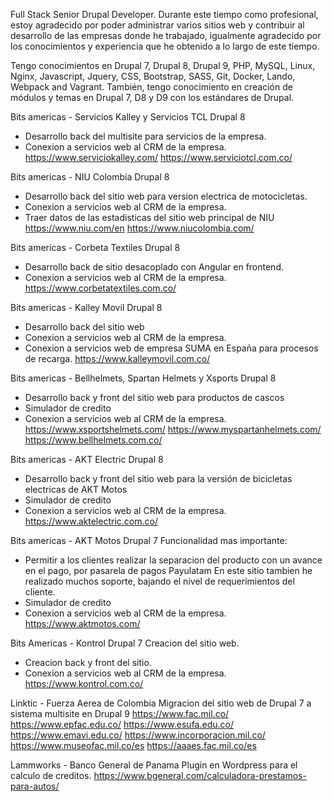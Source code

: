 Full Stack Senior Drupal Developer. Durante este tiempo como profesional, estoy agradecido por poder administrar varios sitios web y contribuir al desarrollo de las empresas donde he trabajado, igualmente agradecido por los conocimientos y experiencia que he obtenido a lo largo de este tiempo.

Tengo conocimientos en Drupal 7, Drupal 8, Drupal 9, PHP, MySQL, Linux, Nginx, Javascript, Jquery, CSS, Bootstrap, SASS, Git, Docker, Lando, Webpack and Vagrant. También, tengo conocimiento en creación de módulos y temas en Drupal 7, D8 y D9 con los estándares de Drupal.


Bits americas - Servicios Kalley y Servicios TCL Drupal 8
- Desarrollo back del multisite para servicios de la empresa.
- Conexion a servicios web al CRM de la empresa.
https://www.serviciokalley.com/
https://www.serviciotcl.com.co/

Bits americas - NIU Colombia Drupal 8
- Desarrollo back del sitio web para version electrica de motocicletas.
- Conexion a servicios web al CRM de la empresa.
- Traer datos de las estadisticas del sitio web principal de NIU https://www.niu.com/en
https://www.niucolombia.com/

Bits americas - Corbeta Textiles Drupal 8
- Desarrollo back de sitio desacoplado con Angular en frontend.
- Conexion a servicios web al CRM de la empresa.
https://www.corbetatextiles.com.co/

Bits americas - Kalley Movil Drupal 8
- Desarrollo back del sitio web
- Conexion a servicios web al CRM de la empresa.
- Conexion a servicios web de empresa SUMA en España para procesos de recarga.
https://www.kalleymovil.com.co/

Bits americas - Bellhelmets, Spartan Helmets y Xsports Drupal 8
- Desarrollo back y front del sitio web para productos de cascos 
- Simulador de credito
- Conexion a servicios web al CRM de la empresa.
https://www.xsportshelmets.com/
https://www.myspartanhelmets.com/
https://www.bellhelmets.com.co/

Bits americas - AKT Electric Drupal 8
- Desarrollo back y front del sitio web para la versión de bicicletas electricas de AKT Motos
- Simulador de credito
- Conexion a servicios web al CRM de la empresa.
https://www.aktelectric.com.co/

Bits americas - AKT Motos Drupal 7
Funcionalidad mas importante:
- Permitir a los clientes realizar la separacion del producto con un avance en el pago, por pasarela de pagos Payulatam
En este sitio tambien he realizado muchos soporte, bajando el nivel de requerimientos del cliente.
- Simulador de credito
- Conexion a servicios web al CRM de la empresa.
https://www.aktmotos.com/

Bits Americas - Kontrol Drupal 7
Creacion del sitio web.
- Creacion back y front del sitio.
- Conexion a servicios web al CRM de la empresa.
https://www.kontrol.com.co/

Linktic - Fuerza Aerea de Colombia
Migracion del sitio web de Drupal 7 a sistema multisite en Drupal 9
https://www.fac.mil.co/
https://www.epfac.edu.co/
https://www.esufa.edu.co/
https://www.emavi.edu.co/
https://www.incorporacion.mil.co/
https://www.museofac.mil.co/es
https://aaaes.fac.mil.co/es

Lammworks - Banco General de Panama
Plugin en Wordpress para el calculo de creditos.
https://www.bgeneral.com/calculadora-prestamos-para-autos/
